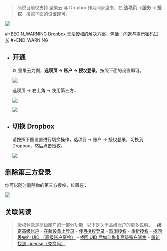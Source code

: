 > 简悦目前仅支持 坚果云 与 Dropbox 作为同步盘来，在 **选项页 →服务 → 授权**，按照下面的设置即可。

![](https://user-images.githubusercontent.com/81074/139782099-69181c49-6687-4c77-8916-4e9e1efd9791.png#crop=0&crop=0&crop=1&crop=1&id=a0xX9&originHeight=820&originWidth=1285&originalType=binary&ratio=1&rotation=0&showTitle=false&status=done&style=none&title=)

#+BEGIN_WARNING
[Dropbox 无法授权的解决方案，包括：闪退与提示密码过长](https://github.com/Kenshin/simpread/discussions/3171)
#+END_WARNING

- ## 开通
  
  以 坚果云为例，**选项页 → 账户 → 授权登录**，按照下面的设置即可。
  
  ![](https://z3.ax1x.com/2021/05/04/gnQynK.png#crop=0&crop=0&crop=1&crop=1&id=R7DFm&originHeight=481&originWidth=1249&originalType=binary&ratio=1&rotation=0&showTitle=false&status=done&style=none&title=)
  
  选项页 → 右上角 → 使用第三方...
  
  ![](https://s1.ax1x.com/2020/11/10/Bq2MRS.md.png#crop=0&crop=0&crop=1&crop=1&id=lkUtX&originHeight=780&originWidth=680&originalType=binary&ratio=1&rotation=0&showTitle=false&status=done&style=none&title=)
  
  ![](https://user-images.githubusercontent.com/81074/139782413-6121770b-49e6-4206-bf3a-fecb5295bfdc.png#crop=0&crop=0&crop=1&crop=1&id=zvfIn&originHeight=452&originWidth=1230&originalType=binary&ratio=1&rotation=0&showTitle=false&status=done&style=none&title=)
- ## 切换 Dropbox
  
  请按照下图设置进行切换操作，选项页 → 账户 → 授权登录，切换到 Dropbox，然后点击授权。
  
  ![](https://cdn.jsdelivr.net/gh/23784148/upload-images@main/simpered/kb/SCR-20220129-nit.png)
## 删除第三方登录

你可以随时删除你的第三方授权，位置在：

![](https://s1.ax1x.com/2020/11/10/Bq28qs.png#crop=0&crop=0&crop=1&crop=1&id=oTEe0&originHeight=1110&originWidth=1878&originalType=binary&ratio=1&rotation=0&showTitle=false&status=done&style=none&title=)
## 关联阅读

> 授权登录是高级账户的一部分功能，以下是关于高级账户的更多说明。
	- [绑定高级账户](https://github.com/Kenshin/simpread/discussions/1573)
	- [在新设备上登录](https://github.com/Kenshin/simpread/discussions/1574)
	- [使用授权登录](https://github.com/Kenshin/simpread/discussions/1570)
	- [取消授权](https://github.com/Kenshin/simpread/discussions/1575)
	- [重新授权](https://github.com/Kenshin/simpread/discussions/1576)
	- [找回丢失的 UID （高级账户资格）](https://github.com/Kenshin/simpread/discussions/1571)
	- [找回 UID 后如何恢复高级账户资格](https://github.com/Kenshin/simpread/discussions/1958)
	- [重新找到 License（兑换码）](https://github.com/Kenshin/simpread/discussions/2756)